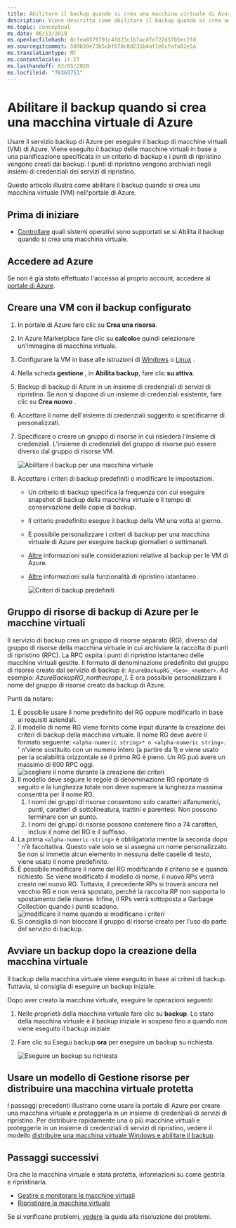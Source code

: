 ```yaml
---
title: Abilitare il backup quando si crea una macchina virtuale di Azure
description: Viene descritto come abilitare il backup quando si crea una macchina virtuale di Azure con backup di Azure.
ms.topic: conceptual
ms.date: 06/13/2019
ms.openlocfilehash: 0cfea6579791c4fd23c1b7acdfe722d57b5ec2fd
ms.sourcegitcommit: 509b39e73b5cbf670c8d231b4af1e6cfafa82e5a
ms.translationtype: MT
ms.contentlocale: it-IT
ms.lasthandoff: 03/05/2020
ms.locfileid: "78363751"
---
```

# <a name="enable-backup-when-you-create-an-azure-vm"></a>Abilitare il backup quando si crea una macchina virtuale di Azure

Usare il servizio backup di Azure per eseguire il backup di macchine virtuali (VM) di Azure. Viene eseguito il backup delle macchine virtuali in base a una pianificazione specificata in un criterio di backup e i punti di ripristino vengono creati dai backup. I punti di ripristino vengono archiviati negli insiemi di credenziali dei servizi di ripristino.

Questo articolo illustra come abilitare il backup quando si crea una macchina virtuale (VM) nell'portale di Azure.  

## <a name="before-you-start"></a>Prima di iniziare

- [Controllare](backup-support-matrix-iaas.md#supported-backup-actions) quali sistemi operativi sono supportati se si Abilita il backup quando si crea una macchina virtuale.

## <a name="sign-in-to-azure"></a>Accedere ad Azure

Se non è già stato effettuato l'accesso al proprio account, accedere al [portale di Azure](https://portal.azure.com).

## <a name="create-a-vm-with-backup-configured"></a>Creare una VM con il backup configurato

1. In portale di Azure fare clic su **Crea una risorsa**.

2. In Azure Marketplace fare clic su **calcolo**e quindi selezionare un'immagine di macchina virtuale.

3. Configurare la VM in base alle istruzioni di [Windows](https://docs.microsoft.com/azure/virtual-machines/windows/quick-create-portal) o [Linux](https://docs.microsoft.com/azure/virtual-machines/linux/quick-create-portal) .

4. Nella scheda **gestione** , in **Abilita backup**, fare clic **su attiva**.
5. Backup di backup di Azure in un insieme di credenziali di servizi di ripristino. Se non si dispone di un insieme di credenziali esistente, fare clic su **Crea nuovo** .
6. Accettare il nome dell'insieme di credenziali suggerito o specificarne di personalizzati.
7. Specificare o creare un gruppo di risorse in cui risiederà l'insieme di credenziali. L'insieme di credenziali del gruppo di risorse può essere diverso dal gruppo di risorse VM.

    ![Abilitare il backup per una macchina virtuale](./media/backup-during-vm-creation/enable-backup.png)

8. Accettare i criteri di backup predefiniti o modificare le impostazioni.
    - Un criterio di backup specifica la frequenza con cui eseguire snapshot di backup della macchina virtuale e il tempo di conservazione delle copie di backup.
    - Il criterio predefinito esegue il backup della VM una volta al giorno.
    - È possibile personalizzare i criteri di backup per una macchina virtuale di Azure per eseguire backup giornalieri o settimanali.
    - [Altre](backup-azure-vms-introduction.md#backup-and-restore-considerations) informazioni sulle considerazioni relative al backup per le VM di Azure.
    - [Altre](backup-instant-restore-capability.md) informazioni sulla funzionalità di ripristino istantaneo.

      ![Criteri di backup predefiniti](./media/backup-during-vm-creation/daily-policy.png)

## <a name="azure-backup-resource-group-for-virtual-machines"></a>Gruppo di risorse di backup di Azure per le macchine virtuali

Il servizio di backup crea un gruppo di risorse separato (RG), diverso dal gruppo di risorse della macchina virtuale in cui archiviare la raccolta di punti di ripristino (RPC). La RPC ospita i punti di ripristino istantaneo delle macchine virtuali gestite. Il formato di denominazione predefinito del gruppo di risorse creato dal servizio di backup è: `AzureBackupRG_<Geo>_<number>`. Ad esempio: *AzureBackupRG_northeurope_1*. È ora possibile personalizzare il nome del gruppo di risorse creato da backup di Azure.

Punti da notare:

1. È possibile usare il nome predefinito del RG oppure modificarlo in base ai requisiti aziendali.
2. Il modello di nome RG viene fornito come input durante la creazione dei criteri di backup della macchina virtuale. Il nome RG deve avere il formato seguente: `<alpha-numeric string>* n <alpha-numeric string>`. ' n'viene sostituito con un numero intero (a partire da 1) e viene usato per la scalabilità orizzontale se il primo RG è pieno. Un RG può avere un massimo di 600 RPC oggi.
              ![scegliere il nome durante la creazione dei criteri](./media/backup-during-vm-creation/create-policy.png)
3. Il modello deve seguire le regole di denominazione RG riportate di seguito e la lunghezza totale non deve superare la lunghezza massima consentita per il nome RG.
    1. I nomi dei gruppi di risorse consentono solo caratteri alfanumerici, punti, caratteri di sottolineatura, trattini e parentesi. Non possono terminare con un punto.
    2. I nomi dei gruppi di risorse possono contenere fino a 74 caratteri, inclusi il nome del RG e il suffisso.
4. La prima `<alpha-numeric-string>` è obbligatoria mentre la seconda dopo ' n'è facoltativa. Questo vale solo se si assegna un nome personalizzato. Se non si immette alcun elemento in nessuna delle caselle di testo, viene usato il nome predefinito.
5. È possibile modificare il nome del RG modificando il criterio se e quando richiesto. Se viene modificato il modello di nome, il nuovo RPs verrà creato nel nuovo RG. Tuttavia, il precedente RPs si troverà ancora nel vecchio RG e non verrà spostato, perché la raccolta RP non supporta lo spostamento delle risorse. Infine, il RPs verrà sottoposta a Garbage Collection quando i punti scadono.
![modificare il nome quando si modificano i criteri](./media/backup-during-vm-creation/modify-policy.png)
6. Si consiglia di non bloccare il gruppo di risorse creato per l'uso da parte del servizio di backup.

## <a name="start-a-backup-after-creating-the-vm"></a>Avviare un backup dopo la creazione della macchina virtuale

Il backup della macchina virtuale viene eseguito in base ai criteri di backup. Tuttavia, si consiglia di eseguire un backup iniziale.

Dopo aver creato la macchina virtuale, eseguire le operazioni seguenti:

1. Nelle proprietà della macchina virtuale fare clic su **backup**. Lo stato della macchina virtuale è il backup iniziale in sospeso fino a quando non viene eseguito il backup iniziale
2. Fare clic su Esegui backup **ora** per eseguire un backup su richiesta.

    ![Eseguire un backup su richiesta](./media/backup-during-vm-creation/run-backup.png)

## <a name="use-a-resource-manager-template-to-deploy-a-protected-vm"></a>Usare un modello di Gestione risorse per distribuire una macchina virtuale protetta

I passaggi precedenti illustrano come usare la portale di Azure per creare una macchina virtuale e proteggerla in un insieme di credenziali di servizi di ripristino. Per distribuire rapidamente una o più macchine virtuali e proteggerle in un insieme di credenziali di servizi di ripristino, vedere il modello [distribuire una macchina virtuale Windows e abilitare il backup](https://azure.microsoft.com/resources/templates/101-recovery-services-create-vm-and-configure-backup/).

## <a name="next-steps"></a>Passaggi successivi

Ora che la macchina virtuale è stata protetta, informazioni su come gestirla e ripristinarla.

- [Gestire e monitorare le macchine virtuali](backup-azure-manage-vms.md)
- [Ripristinare la macchina virtuale](backup-azure-arm-restore-vms.md)

Se si verificano problemi, [vedere](backup-azure-vms-troubleshoot.md) la guida alla risoluzione dei problemi.
